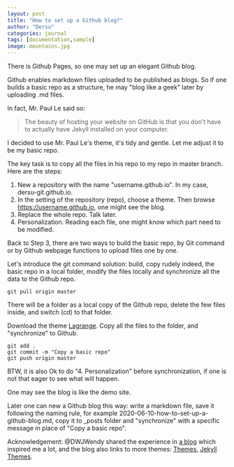 ```yaml
---
layout: post
title: "How to set up a Github blog?"
author: "Dersu"
categories: journal
tags: [documentation,sample]
image: mountains.jpg
---
```



There is Github Pages, so one may set up an elegant Github blog.

Github enables markdown files uploaded to be published as blogs. So if one builds a basic repo as a structure, he may "blog like a geek" later by uploading .md files.

In fact, Mr. Paul Le said so:
> The beauty of hosting your website on GitHub is that you don’t have to actually have Jekyll installed on your computer. 

I decided to use Mr. Paul Le's theme, it's tidy and gentle. Let me adjust it to be my basic repo. 

The key task is to copy all the files in his repo to my repo in master branch. Here are the steps:

1. New a repository with the name "username.github.io". In my case, dersu-git.github.io.
2. In the setting of the repository (repo), choose a theme. Then browse https://username.github.io, one might see the blog.
3. Replace the whole repo. Talk later.
4. Personalization. Reading each file, one might know which part need to be modified.


Back to Step 3, there are two ways to build the basic repo, by Git command or by Github webpage functions to upload files one by one. 

Let's introduce the git command solution: build, copy rudely indeed, the basic repo in a local folder, modify the files locally and synchronize all the data to the Github repo.
```
git pull origin master
``` 
There will be a folder as a local copy of the Github repo, delete the few files inside, and switch (cd) to that folder.

Download the theme [Lagrange](https://github.com/LeNPaul/Lagrange/). Copy all the files to the folder, and "synchronize" to Github. 

```
git add .
git commit -m "Copy a basic repo"
git push origin master
```
BTW, it is also Ok to do "4. Personalization" before synchronization, if one is not that eager to see what will happen.

One may see the blog is like the demo site.

Later one can new a Github blog this way: write a markdown file, save it following the naming rule, for example 2020-06-10-how-to-set-up-a-github-blog.md, copy it to _posts folder and "synchronize" with a specific message in place of "Copy a basic repo".


Acknowledgement: @DWJWendy shared the experience in [a blog](https://www.jianshu.com/p/d7c6e59931f0) which inspired me a lot, and the blog also links to more themes: [Themes](https://hexo.io/themes/), [Jekyll Themes](http://jekyllthemes.org).


